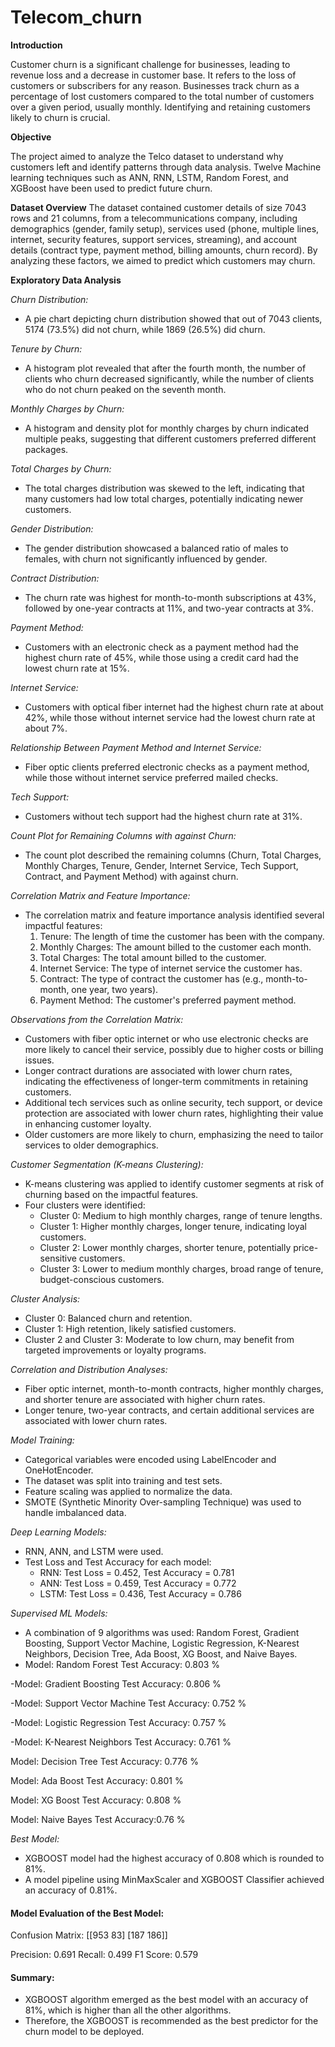 # Telecom_churn
**Introduction**

Customer churn is a significant challenge for businesses, leading to revenue loss and a decrease in customer base. It refers to the loss of customers or subscribers for any reason. Businesses track churn as a percentage of lost customers compared to the total number of customers over a given period, usually monthly. Identifying and retaining customers likely to churn is crucial. 

**Objective**

The project aimed to analyze the Telco dataset to understand why customers left and identify patterns through data analysis. Twelve Machine learning techniques such as ANN, RNN, LSTM, Random Forest, and XGBoost have been used to predict future churn.

**Dataset Overview**
The dataset contained customer details of size 7043 rows and 21 columns, from a telecommunications company, including demographics (gender, family setup), services used (phone, multiple lines, internet, security features, support services, streaming), and account details (contract type, payment method, billing amounts, churn record). By analyzing these factors, we aimed to predict which customers may churn.

**Exploratory Data Analysis**

*Churn Distribution:*
- A pie chart depicting churn distribution showed that out of 7043 clients, 5174 (73.5%) did not churn, while 1869 (26.5%) did churn.

*Tenure by Churn:*
- A histogram plot revealed that after the fourth month, the number of clients who churn decreased significantly, while the number of clients who do not churn peaked on the seventh month.

*Monthly Charges by Churn:*
- A histogram and density plot for monthly charges by churn indicated multiple peaks, suggesting that different customers preferred different packages.

*Total Charges by Churn:*
- The total charges distribution was skewed to the left, indicating that many customers had low total charges, potentially indicating newer customers.

*Gender Distribution:*
- The gender distribution showcased a balanced ratio of males to females, with churn not significantly influenced by gender.

*Contract Distribution:*
- The churn rate was highest for month-to-month subscriptions at 43%, followed by one-year contracts at 11%, and two-year contracts at 3%.

*Payment Method:*
- Customers with an electronic check as a payment method had the highest churn rate of 45%, while those using a credit card had the lowest churn rate at 15%.

*Internet Service:*
- Customers with optical fiber internet had the highest churn rate at about 42%, while those without internet service had the lowest churn rate at about 7%.

*Relationship Between Payment Method and Internet Service:*
- Fiber optic clients preferred electronic checks as a payment method, while those without internet service preferred mailed checks.

*Tech Support:*
- Customers without tech support had the highest churn rate at 31%.

*Count Plot for Remaining Columns with against Churn:*
- The count plot described the remaining columns (Churn, Total Charges, Monthly Charges, Tenure, Gender, Internet Service, Tech Support, Contract, and Payment Method) with against churn.

*Correlation Matrix and Feature Importance:*
- The correlation matrix and feature importance analysis identified several impactful features:
  1. Tenure: The length of time the customer has been with the company.
  2. Monthly Charges: The amount billed to the customer each month.
  3. Total Charges: The total amount billed to the customer.
  4. Internet Service: The type of internet service the customer has.
  5. Contract: The type of contract the customer has (e.g., month-to-month, one year, two years).
  6. Payment Method: The customer's preferred payment method.

*Observations from the Correlation Matrix:*
- Customers with fiber optic internet or who use electronic checks are more likely to cancel their service, possibly due to higher costs or billing issues.
- Longer contract durations are associated with lower churn rates, indicating the effectiveness of longer-term commitments in retaining customers.
- Additional tech services such as online security, tech support, or device protection are associated with lower churn rates, highlighting their value in enhancing customer loyalty.
- Older customers are more likely to churn, emphasizing the need to tailor services to older demographics.

*Customer Segmentation (K-means Clustering):*
- K-means clustering was applied to identify customer segments at risk of churning based on the impactful features.
- Four clusters were identified:
  - Cluster 0: Medium to high monthly charges, range of tenure lengths.
  - Cluster 1: Higher monthly charges, longer tenure, indicating loyal customers.
  - Cluster 2: Lower monthly charges, shorter tenure, potentially price-sensitive customers.
  - Cluster 3: Lower to medium monthly charges, broad range of tenure, budget-conscious customers.

*Cluster Analysis:*
- Cluster 0: Balanced churn and retention.
- Cluster 1: High retention, likely satisfied customers.
- Cluster 2 and Cluster 3: Moderate to low churn, may benefit from targeted improvements or loyalty programs.

*Correlation and Distribution Analyses:*
- Fiber optic internet, month-to-month contracts, higher monthly charges, and shorter tenure are associated with higher churn rates.
- Longer tenure, two-year contracts, and certain additional services are associated with lower churn rates.

*Model Training:*
- Categorical variables were encoded using LabelEncoder and OneHotEncoder.
- The dataset was split into training and test sets.
- Feature scaling was applied to normalize the data.
- SMOTE (Synthetic Minority Over-sampling Technique) was used to handle imbalanced data.

*Deep Learning Models:*
- RNN, ANN, and LSTM were used.
- Test Loss and Test Accuracy for each model:
  - RNN: Test Loss = 0.452, Test Accuracy = 0.781
  - ANN: Test Loss = 0.459, Test Accuracy = 0.772
  - LSTM: Test Loss = 0.436, Test Accuracy = 0.786

*Supervised ML Models:*
- A combination of 9 algorithms was used: Random Forest, Gradient Boosting, Support Vector Machine, Logistic Regression, K-Nearest Neighbors, Decision Tree, Ada Boost, XG Boost, and Naive Bayes.
- Model: Random Forest
Test Accuracy: 0.803 %

-Model: Gradient Boosting
Test Accuracy: 0.806 %

-Model: Support Vector Machine
Test Accuracy: 0.752 %

-Model: Logistic Regression
Test Accuracy: 0.757 %

-Model: K-Nearest Neighbors
Test Accuracy: 0.761 %

Model: Decision Tree
Test Accuracy: 0.776 %

Model: Ada Boost
Test Accuracy: 0.801 %

Model: XG Boost
Test Accuracy: 0.808 %

Model: Naive Bayes
Test Accuracy:0.76 %

*Best Model:*
- XGBOOST model had the highest accuracy of 0.808 which is rounded to 81%.
- A model pipeline using MinMaxScaler and XGBOOST Classifier achieved an accuracy of 0.81%.

#### Model Evaluation of the Best Model:
Confusion Matrix:
[[953  83]
 [187 186]]

Precision: 0.691
Recall: 0.499
F1 Score: 0.579

#### Summary:
- XGBOOST algorithm emerged as the best model with an accuracy of 81%, which is higher than all the other algorithms.
- Therefore, the XGBOOST is recommended as the best predictor for the churn model to be deployed.
